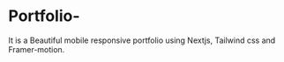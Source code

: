 # Portfolio-
It is a Beautiful mobile responsive portfolio using Nextjs, Tailwind css and Framer-motion.
